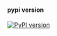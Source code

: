 #### pypi version
[![PyPI version](https://badge.fury.io/py/mllibs.svg)](https://badge.fury.io/py/mllibs)
